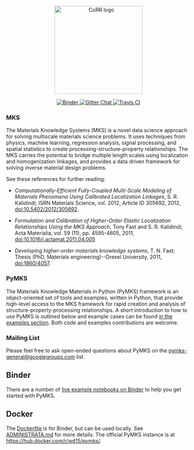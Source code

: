 <p align="center">
    <img src="doc/pymks_logo.ico"
         height="240"
         alt="CoRR logo"
         class="inline">
</p>

<p align="center">
    <a href="http://mybinder.org/repo/materialsinnovation/pymks">
        <img src="http://mybinder.org/badge.svg"
             alt="Binder">
    </a>
    <a href="https://gitter.im/pymks/Lobby">
        <img src="https://img.shields.io/gitter/room/gitterHQ/gitter.svg"
             alt="Gitter Chat">
    </a>
    <a href="https://travis-ci.org/materialsinnovation/pymks">
        <img src="https://api.travis-ci.org/materialsinnovation/pymks.svg"
             alt="Travis CI">
    </a>
</p>

### MKS

The Materials Knowledge Systems (MKS) is a novel data science approach
for solving multiscale materials science problems. It uses techniques
from physics, machine learning, regression analysis, signal processing,
and spatial statistics to create processing-structure-property
relationships. The MKS carries the potential to bridge multiple
length scales using localization and homogenization linkages, and
provides a data driven framework for solving inverse material design
problems.

See these references for further reading:

 - *Computationally-Efficient Fully-Coupled Multi-Scale Modeling of
   Materials Phenomena Using Calibrated Localization Linkages*,
   S. R. Kalidindi; ISRN Materials Science, vol. 2012, Article ID
   305692, 2012,
   [doi:10.5402/2012/305692](http://dx.doi.org/10.5402/2012/305692).

 - *Formulation and Calibration of Higher-Order Elastic Localization
   Relationships Using the MKS Approach*, Tony Fast and
   S. R. Kalidindi; Acta Materialia, vol. 59 (11), pp. 4595-4605,
   2011,
   [doi:10.1016/j.actamat.2011.04.005](http://dx.doi.org/10.1016/j.actamat.2011.04.005)

 - *Developing higher-order materials knowledge systems*, T. N. Fast;
   Thesis (PhD, Materials engineering)--Drexel University, 2011,
   [doi:1860/4057](http://dx.doi.org/1860/4057).

### PyMKS

The Materials Knowledge Materials in Python (PyMKS) framework is an
object-oriented set of tools and examples, written in Python, that
provide high-level access to the MKS framework for rapid creation and
analysis of structure-property-processing relationships. A short
introduction to how to use PyMKS is outlined below and example cases can
be found [in the examples section](EXAMPLES.html). Both code and
examples contributions are welcome.

### Mailing List

Please feel free to ask open-ended questions about PyMKS on the
<pymks-general@googlegroups.com> list.

## Binder

There are a number of
[live example notebooks on Binder](http://mybinder.org/repo/materialsinnovation/pymks)
to help you get started with PyMKS.

## Docker

The [Dockerfile](Dockerfile) is for Binder, but can be used
locally. See [ADMINISTRATA.md](ADMINISTRATA.md) for more details. The
official PyMKS instance is at https://hub.docker.com/r/wd15/pymks/.
